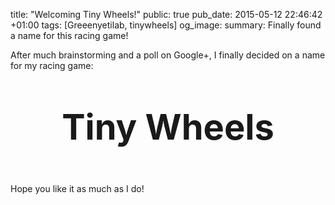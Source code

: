 title: "Welcoming Tiny Wheels!"
public: true
pub_date: 2015-05-12 22:46:42 +01:00
tags: [Greeenyetilab, tinywheels]
og_image:
summary: Finally found a name for this racing game!


After much brainstorming and a poll on Google+, I finally decided on a name for my racing game:

<p style="font-size: 4em; font-weight: bold; text-align: center">Tiny Wheels</p>

Hope you like it as much as I do!
